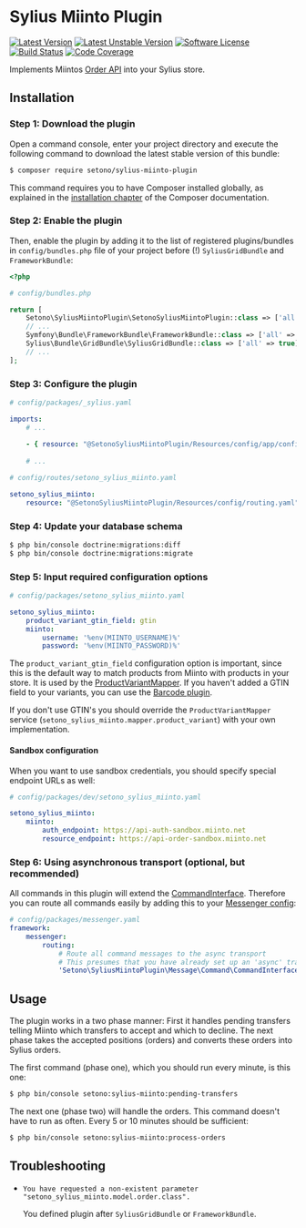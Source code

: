 # Sylius Miinto Plugin

[![Latest Version][ico-version]][link-packagist]
[![Latest Unstable Version][ico-unstable-version]][link-packagist]
[![Software License][ico-license]](LICENSE)
[![Build Status][ico-github-actions]][link-github-actions]
[![Code Coverage][ico-code-coverage]][link-code-coverage]

Implements Miintos [Order API](http://www.integrations.miinto.net/order-api) into your Sylius store.

## Installation

### Step 1: Download the plugin

Open a command console, enter your project directory and execute the following command to download the latest stable version of this bundle:

```bash
$ composer require setono/sylius-miinto-plugin
```

This command requires you to have Composer installed globally, as explained in the [installation chapter](https://getcomposer.org/doc/00-intro.md) of the Composer documentation.


### Step 2: Enable the plugin

Then, enable the plugin by adding it to the list of registered plugins/bundles
in `config/bundles.php` file of your project before (!) `SyliusGridBundle` and `FrameworkBundle`:

```php
<?php

# config/bundles.php

return [
    Setono\SyliusMiintoPlugin\SetonoSyliusMiintoPlugin::class => ['all' => true],
    // ...
    Symfony\Bundle\FrameworkBundle\FrameworkBundle::class => ['all' => true],
    Sylius\Bundle\GridBundle\SyliusGridBundle::class => ['all' => true],
    // ...
];
```

### Step 3: Configure the plugin

```yaml
# config/packages/_sylius.yaml

imports:
    # ...
    
    - { resource: "@SetonoSyliusMiintoPlugin/Resources/config/app/config.yaml" }
    
    # ...

```

```yaml
# config/routes/setono_sylius_miinto.yaml

setono_sylius_miinto:
    resource: "@SetonoSyliusMiintoPlugin/Resources/config/routing.yaml"
```

### Step 4: Update your database schema

```bash
$ php bin/console doctrine:migrations:diff
$ php bin/console doctrine:migrations:migrate
```

### Step 5: Input required configuration options
```yaml
# config/packages/setono_sylius_miinto.yaml

setono_sylius_miinto:
    product_variant_gtin_field: gtin
    miinto:
        username: '%env(MIINTO_USERNAME)%'
        password: '%env(MIINTO_PASSWORD)%'
```

The `product_variant_gtin_field` configuration option is important, since this is the default way to match products
from Miinto with products in your store. It is used by the [ProductVariantMapper](src/Mapper/ProductVariantMapper.php).
If you haven't added a GTIN field to your variants, you can use the [Barcode plugin](https://github.com/loevgaard/SyliusBarcodePlugin).

If you don't use GTIN's you should override the `ProductVariantMapper` service (`setono_sylius_miinto.mapper.product_variant`) with your own implementation.

#### Sandbox configuration

When you want to use sandbox credentials, you should specify special endpoint URLs as well:

```yaml
# config/packages/dev/setono_sylius_miinto.yaml

setono_sylius_miinto:
    miinto:
        auth_endpoint: https://api-auth-sandbox.miinto.net
        resource_endpoint: https://api-order-sandbox.miinto.net
```

### Step 6: Using asynchronous transport (optional, but recommended)

All commands in this plugin will extend the [CommandInterface](src/Message/Command/CommandInterface.php).
Therefore you can route all commands easily by adding this to your [Messenger config](https://symfony.com/doc/current/messenger.html#routing-messages-to-a-transport):

```yaml
# config/packages/messenger.yaml
framework:
    messenger:
        routing:
            # Route all command messages to the async transport
            # This presumes that you have already set up an 'async' transport
            'Setono\SyliusMiintoPlugin\Message\Command\CommandInterface': async
```

## Usage

The plugin works in a two phase manner: First it handles pending transfers telling Miinto which transfers
to accept and which to decline. The next phase takes the accepted positions (orders) and converts these orders
into Sylius orders.

The first command (phase one), which you should run every minute, is this one:

```bash
$ php bin/console setono:sylius-miinto:pending-transfers
```

The next one (phase two) will handle the orders. This command doesn't have to run as often. Every 5 or 10 minutes should be sufficient:

```bash
$ php bin/console setono:sylius-miinto:process-orders
```

## Troubleshooting

- `You have requested a non-existent parameter "setono_sylius_miinto.model.order.class".`
  
  You defined plugin after `SyliusGridBundle` or `FrameworkBundle`.

[ico-version]: https://poser.pugx.org/setono/sylius-miinto-plugin/v/stable
[ico-unstable-version]: https://poser.pugx.org/setono/sylius-miinto-plugin/v/unstable
[ico-license]: https://poser.pugx.org/setono/sylius-miinto-plugin/license
[ico-github-actions]: https://github.com/Setono/SyliusMiintoPlugin/workflows/build/badge.svg
[ico-code-coverage]: https://codecov.io/gh/Setono/SyliusMiintoPlugin/branch/master/graph/badge.svg

[link-packagist]: https://packagist.org/packages/setono/sylius-miinto-plugin
[link-github-actions]: https://github.com/Setono/SyliusMiintoPlugin/actions
[link-code-coverage]: https://codecov.io/gh/Setono/SyliusMiintoPlugin
